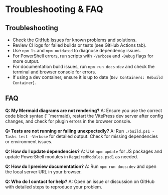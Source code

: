 # Troubleshooting & FAQ

## Troubleshooting
- Check the [GitHub Issues](https://github.com/fslef/DataSanitizer/issues) for known problems and solutions.
- Review CI logs for failed builds or tests (see GitHub Actions tab).
- Use `npm ls` and `npm outdated` to diagnose dependency issues.
- For PowerShell errors, run scripts with `-Verbose` and `-Debug` flags for more output.
- For documentation build issues, run `npm run docs:dev` and check the terminal and browser console for errors.
- If using a dev container, ensure it is up to date (`Dev Containers: Rebuild Container`).

## FAQ
**Q: My Mermaid diagrams are not rendering?**
A: Ensure you use the correct code block syntax (\`\`\`mermaid), restart the VitePress dev server after config changes, and check for plugin errors in the browser console.

**Q: Tests are not running or failing unexpectedly?**
A: Run `./build.ps1 -Tasks test -Verbose` for detailed output. Check for missing dependencies or environment issues.

**Q: How do I update dependencies?**
A: Use `npm update` for JS packages and update PowerShell modules in `RequiredModules.psd1` as needed.

**Q: How do I preview documentation?**
A: Run `npm run docs:dev` and open the local server URL in your browser.

**Q: Who do I contact for help?**
A: Open an issue or discussion on GitHub with detailed steps to reproduce your problem.
